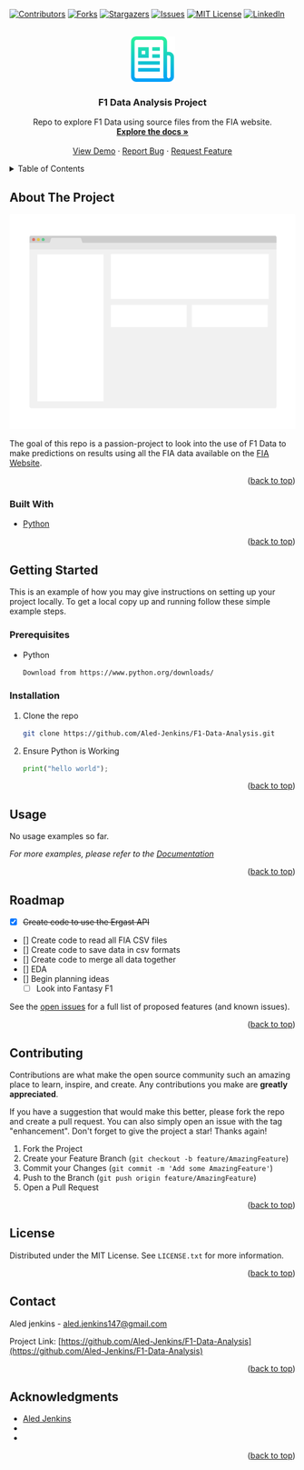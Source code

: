 <div id="top"></div>
<!--

<!-- PROJECT SHIELDS -->
<!--
*** https://www.markdownguide.org/basic-syntax/#reference-style-links
-->
[![Contributors][contributors-shield]][contributors-url]
[![Forks][forks-shield]][forks-url]
[![Stargazers][stars-shield]][stars-url]
[![Issues][issues-shield]][issues-url]
[![MIT License][license-shield]][license-url]
[![LinkedIn][linkedin-shield]][linkedin-url]


<!-- PROJECT LOGO -->
<br />
<div align="center">
  <a href="https://github.com/Aled-Jenkins/F1-Data-Analysis">
    <img src="Images/logo.png" alt="Logo" width="80" height="80">
  </a>

<h3 align="center">F1 Data Analysis Project</h3>

  <p align="center">
    Repo to explore F1 Data using source files from the FIA website.
    <br />
    <a href="https://github.com/Aled-Jenkins/F1-Data-Analysis"><strong>Explore the docs »</strong></a>
    <br />
    <br />
    <a href="https://github.com/Aled-Jenkins/F1-Data-Analysis">View Demo</a>
    ·
    <a href="https://github.com/Aled-Jenkins/F1-Data-Analysis/issues">Report Bug</a>
    ·
    <a href="https://github.com/Aled-Jenkins/F1-Data-Analysis/issues">Request Feature</a>
  </p>
</div>



<!-- TABLE OF CONTENTS -->
<details>
  <summary>Table of Contents</summary>
  <ol>
    <li>
      <a href="#about-the-project">About The Project</a>
      <ul>
        <li><a href="#built-with">Built With</a></li>
      </ul>
    </li>
    <li>
      <a href="#getting-started">Getting Started</a>
      <ul>
        <li><a href="#prerequisites">Prerequisites</a></li>
        <li><a href="#installation">Installation</a></li>
      </ul>
    </li>
    <li><a href="#usage">Usage</a></li>
    <li><a href="#roadmap">Roadmap</a></li>
    <li><a href="#contributing">Contributing</a></li>
    <li><a href="#license">License</a></li>
    <li><a href="#contact">Contact</a></li>
    <li><a href="#acknowledgments">Acknowledgments</a></li>
  </ol>
</details>



<!-- ABOUT THE PROJECT -->
## About The Project

[![Product Name Screen Shot][product-screenshot]](https://example.com)

The goal of this repo is a passion-project to look into the use of F1 Data to make predictions on results using all the FIA data available on the [FIA Website](https://www.fia.com/documents/championships/fia-formula-one-world-championship-14/season/season-2022-2005).

<p align="right">(<a href="#top">back to top</a>)</p>



### Built With

* [Python](https://www.python.org/)


<p align="right">(<a href="#top">back to top</a>)</p>



<!-- GETTING STARTED -->
## Getting Started

This is an example of how you may give instructions on setting up your project locally.
To get a local copy up and running follow these simple example steps.

### Prerequisites

* Python
  ```sh
  Download from https://www.python.org/downloads/
  ```

### Installation

1. Clone the repo
   ```sh
   git clone https://github.com/Aled-Jenkins/F1-Data-Analysis.git
   ```
2. Ensure Python is Working
   ```py
   print("hello world");
   ```

<p align="right">(<a href="#top">back to top</a>)</p>



<!-- USAGE EXAMPLES -->
## Usage

No usage examples so far.

_For more examples, please refer to the [Documentation](https://example.com)_

<p align="right">(<a href="#top">back to top</a>)</p>



<!-- ROADMAP -->
## Roadmap

- [x] ~~Create code to use the Ergast API~~
- [] Create code to read all FIA CSV files
- [] Create code to save data in csv formats
- [] Create code to merge all data together
- [] EDA
- [] Begin planning ideas
    - [ ] Look into Fantasy F1

See the [open issues](https://github.com/Aled-Jenkins/F1-Data-Analysis/issues) for a full list of proposed features (and known issues).

<p align="right">(<a href="#top">back to top</a>)</p>



<!-- CONTRIBUTING -->
## Contributing

Contributions are what make the open source community such an amazing place to learn, inspire, and create. Any contributions you make are **greatly appreciated**.

If you have a suggestion that would make this better, please fork the repo and create a pull request. You can also simply open an issue with the tag "enhancement".
Don't forget to give the project a star! Thanks again!

1. Fork the Project
2. Create your Feature Branch (`git checkout -b feature/AmazingFeature`)
3. Commit your Changes (`git commit -m 'Add some AmazingFeature'`)
4. Push to the Branch (`git push origin feature/AmazingFeature`)
5. Open a Pull Request

<p align="right">(<a href="#top">back to top</a>)</p>



<!-- LICENSE -->
## License

Distributed under the MIT License. See `LICENSE.txt` for more information.

<p align="right">(<a href="#top">back to top</a>)</p>



<!-- CONTACT -->
## Contact

Aled jenkins - aled.jenkins147@gmail.com

Project Link: [https://github.com/Aled-Jenkins/F1-Data-Analysis](https://github.com/Aled-Jenkins/F1-Data-Analysis)

<p align="right">(<a href="#top">back to top</a>)</p>



<!-- ACKNOWLEDGMENTS -->
## Acknowledgments

* [Aled Jenkins](aled.jenkins147@gmail.com)
* []()
* []()

<p align="right">(<a href="#top">back to top</a>)</p>



<!-- MARKDOWN LINKS & IMAGES -->
<!-- https://www.markdownguide.org/basic-syntax/#reference-style-links -->
[contributors-shield]: https://img.shields.io/github/contributors/Aled-Jenkins/F1-Data-Analysis.svg?style=for-the-badge
[contributors-url]: https://github.com/Aled-Jenkins/F1-Data-Analysis/graphs/contributors
[forks-shield]: https://img.shields.io/github/forks/Aled-Jenkins/F1-Data-Analysis.svg?style=for-the-badge
[forks-url]: https://github.com/Aled-Jenkins/F1-Data-Analysis/network/members
[stars-shield]: https://img.shields.io/github/stars/Aled-Jenkins/F1-Data-Analysis.svg?style=for-the-badge
[stars-url]: https://github.com/Aled-Jenkins/F1-Data-Analysis/stargazers
[issues-shield]: https://img.shields.io/github/issues/Aled-Jenkins/F1-Data-Analysis.svg?style=for-the-badge
[issues-url]: https://github.com/Aled-Jenkins/F1-Data-Analysis/issues
[license-shield]: https://img.shields.io/github/license/Aled-Jenkins/F1-Data-Analysis.svg?style=for-the-badge
[license-url]: https://github.com/Aled-Jenkins/F1-Data-Analysis/blob/master/LICENSE.txt
[linkedin-shield]: https://img.shields.io/badge/-LinkedIn-black.svg?style=for-the-badge&logo=linkedin&colorB=555
[linkedin-url]: https://www.linkedin.com/in/aled-jenkins/
[product-screenshot]: Images/screenshot.png